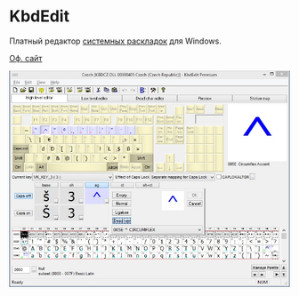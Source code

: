 # KbdEdit

Платный редактор [системных раскладок](/articles/hardware-vs-software-layout.md) для Windows.

[Оф. сайт](http://www.kbdedit.com)

![](/assets/software/kbdedit.jpg)
